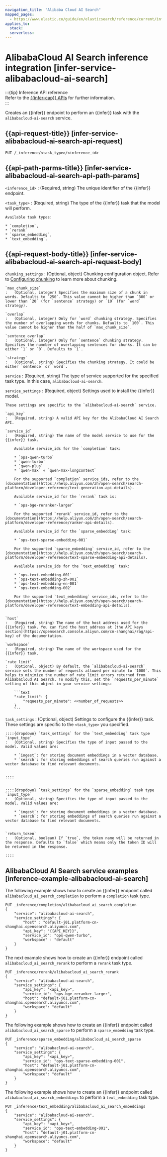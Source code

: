 ```yaml
---
navigation_title: "Alibaba Cloud AI Search"
mapped_pages:
  - https://www.elastic.co/guide/en/elasticsearch/reference/current/infer-service-alibabacloud-ai-search.html
applies_to:
  stack:
  serverless:
---
```


# AlibabaCloud AI Search inference integration [infer-service-alibabacloud-ai-search]

:::{tip} Inference API reference  
Refer to the [{{infer-cap}} APIs](https://www.elastic.co/docs/api/doc/elasticsearch/group/endpoint-inference) for further information.  
:::  


Creates an {{infer}} endpoint to perform an {{infer}} task with the `alibabacloud-ai-search` service.


## {{api-request-title}} [infer-service-alibabacloud-ai-search-api-request] 

`PUT /_inference/<task_type>/<inference_id>`


## {{api-path-parms-title}} [infer-service-alibabacloud-ai-search-api-path-params] 

`<inference_id>`
:   (Required, string) The unique identifier of the {{infer}} endpoint.

`<task_type>`
:   (Required, string) The type of the {{infer}} task that the model will perform.

    Available task types:

    * `completion`,
    * `rerank`
    * `sparse_embedding`,
    * `text_embedding`.



## {{api-request-body-title}} [infer-service-alibabacloud-ai-search-api-request-body] 

`chunking_settings`
:   (Optional, object) Chunking configuration object. Refer to [Configuring chunking](https://www.elastic.co/docs/api/doc/elasticsearch/group/endpoint-inference) to learn more about chunking.

    `max_chunk_size`
    :   (Optional, integer) Specifies the maximum size of a chunk in words. Defaults to `250`. This value cannot be higher than `300` or lower than `20` (for `sentence` strategy) or `10` (for `word` strategy).

    `overlap`
    :   (Optional, integer) Only for `word` chunking strategy. Specifies the number of overlapping words for chunks. Defaults to `100`. This value cannot be higher than the half of `max_chunk_size`.

    `sentence_overlap`
    :   (Optional, integer) Only for `sentence` chunking strategy. Specifies the numnber of overlapping sentences for chunks. It can be either `1` or `0`. Defaults to `1`.

    `strategy`
    :   (Optional, string) Specifies the chunking strategy. It could be either `sentence` or `word`.


`service`
:   (Required, string) The type of service supported for the specified task type. In this case, `alibabacloud-ai-search`.

`service_settings`
:   (Required, object) Settings used to install the {{infer}} model.

    These settings are specific to the `alibabacloud-ai-search` service.

    `api_key`
    :   (Required, string) A valid API key for the AlibabaCloud AI Search API.

    `service_id`
    :   (Required, string) The name of the model service to use for the {{infer}} task.

        Available service_ids for the `completion` task:

        * `ops-qwen-turbo`
        * `qwen-turbo`
        * `qwen-plus`
        * `qwen-max` ÷ `qwen-max-longcontext`

        For the supported `completion` service_ids, refer to the [documentation](https://help.aliyun.com/zh/open-search/search-platform/developer-reference/text-generation-api-details).

        Available service_id for the `rerank` task is:

        * `ops-bge-reranker-larger`

        For the supported `rerank` service_id, refer to the [documentation](https://help.aliyun.com/zh/open-search/search-platform/developer-reference/ranker-api-details).

        Available service_id for the `sparse_embedding` task:

        * `ops-text-sparse-embedding-001`

        For the supported `sparse_embedding` service_id, refer to the [documentation](https://help.aliyun.com/zh/open-search/search-platform/developer-reference/text-sparse-embedding-api-details).

        Available service_ids for the `text_embedding` task:

        * `ops-text-embedding-001`
        * `ops-text-embedding-zh-001`
        * `ops-text-embedding-en-001`
        * `ops-text-embedding-002`

        For the supported `text_embedding` service_ids, refer to the [documentation](https://help.aliyun.com/zh/open-search/search-platform/developer-reference/text-embedding-api-details).


    `host`
    :   (Required, string) The name of the host address used for the {{infer}} task. You can find the host address at [the API keys section](https://opensearch.console.aliyun.com/cn-shanghai/rag/api-key) of the documentation.

    `workspace`
    :   (Required, string) The name of the workspace used for the {{infer}} task.

    `rate_limit`
    :   (Optional, object) By default, the `alibabacloud-ai-search` service sets the number of requests allowed per minute to `1000`. This helps to minimize the number of rate limit errors returned from AlibabaCloud AI Search. To modify this, set the `requests_per_minute` setting of this object in your service settings:

        ```text
        "rate_limit": {
            "requests_per_minute": <<number_of_requests>>
        }
        ```


`task_settings`
:   (Optional, object) Settings to configure the {{infer}} task. These settings are specific to the `<task_type>` you specified.

    ::::{dropdown} `task_settings` for the `text_embedding` task type
    `input_type`
    :   (Optional, string) Specifies the type of input passed to the model. Valid values are:

        * `ingest`: for storing document embeddings in a vector database.
        * `search`: for storing embeddings of search queries run against a vector database to find relevant documents.


    ::::


    ::::{dropdown} `task_settings` for the `sparse_embedding` task type
    `input_type`
    :   (Optional, string) Specifies the type of input passed to the model. Valid values are:

        * `ingest`: for storing document embeddings in a vector database.
        * `search`: for storing embeddings of search queries run against a vector database to find relevant documents.


    `return_token`
    :   (Optional, boolean) If `true`, the token name will be returned in the response. Defaults to `false` which means only the token ID will be returned in the response.

    ::::



## AlibabaCloud AI Search service examples [inference-example-alibabacloud-ai-search] 

The following example shows how to create an {{infer}} endpoint called `alibabacloud_ai_search_completion` to perform a `completion` task type.

```console
PUT _inference/completion/alibabacloud_ai_search_completion
{
    "service": "alibabacloud-ai-search",
    "service_settings": {
        "host" : "default-j01.platform-cn-shanghai.opensearch.aliyuncs.com",
        "api_key": "{{API_KEY}}",
        "service_id": "ops-qwen-turbo",
        "workspace" : "default"
    }
}
```

The next example shows how to create an {{infer}} endpoint called `alibabacloud_ai_search_rerank` to perform a `rerank` task type.

```console
PUT _inference/rerank/alibabacloud_ai_search_rerank
{
    "service": "alibabacloud-ai-search",
    "service_settings": {
        "api_key": "<api_key>",
        "service_id": "ops-bge-reranker-larger",
        "host": "default-j01.platform-cn-shanghai.opensearch.aliyuncs.com",
        "workspace": "default"
    }
}
```

The following example shows how to create an {{infer}} endpoint called `alibabacloud_ai_search_sparse` to perform a `sparse_embedding` task type.

```console
PUT _inference/sparse_embedding/alibabacloud_ai_search_sparse
{
    "service": "alibabacloud-ai-search",
    "service_settings": {
        "api_key": "<api_key>",
        "service_id": "ops-text-sparse-embedding-001",
        "host": "default-j01.platform-cn-shanghai.opensearch.aliyuncs.com",
        "workspace": "default"
    }
}
```

The following example shows how to create an {{infer}} endpoint called `alibabacloud_ai_search_embeddings` to perform a `text_embedding` task type.

```console
PUT _inference/text_embedding/alibabacloud_ai_search_embeddings
{
    "service": "alibabacloud-ai-search",
    "service_settings": {
        "api_key": "<api_key>",
        "service_id": "ops-text-embedding-001",
        "host": "default-j01.platform-cn-shanghai.opensearch.aliyuncs.com",
        "workspace": "default"
    }
}
```

